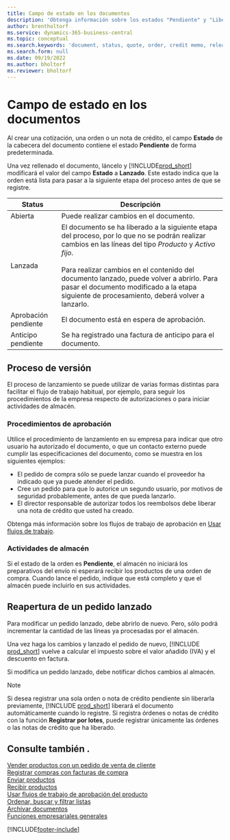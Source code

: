 ```yaml
---
title: Campo de estado en los documentos
description: 'Obtenga información sobre los estados "Pendiente" y "Liberado" en los documentos de cotización, orden o nota de crédito.'
author: brentholtorf
ms.service: dynamics-365-business-central
ms.topic: conceptual
ms.search.keywords: 'document, status, quote, order, credit memo, released, open, pending approval, pending prepayment,'
ms.search.form: null
ms.date: 09/19/2022
ms.author: bholtorf
ms.reviewer: bholtorf
---
```

# <a name="status-field-on-documents"></a>Campo de estado en los documentos

Al crear una cotización, una orden o un nota de crédito, el campo **Estado** de la cabecera del documento contiene el estado **Pendiente** de forma predeterminada.

Una vez rellenado el documento, láncelo y [!INCLUDE[prod_short](includes/prod_short.md)] modificará el valor del campo **Estado** a **Lanzado**. Este estado indica que la orden está lista para pasar a la siguiente etapa del proceso antes de que se registre.

| Status | Descripción |
| ------ | ----------- |
| Abierta   | Puede realizar cambios en el documento. |
| Lanzada | El documento se ha liberado a la siguiente etapa del proceso, por lo que no se podrán realizar cambios en las líneas del tipo *Producto* y *Activo fijo*.<br /><br />Para realizar cambios en el contenido del documento lanzado, puede volver a abrirlo. Para pasar el documento modificado a la etapa siguiente de procesamiento, deberá volver a lanzarlo. |
| Aprobación pendiente   | El documento está en espera de aprobación. |
| Anticipo pendiente | Se ha registrado una factura de anticipo para el documento. |

## <a name="release-process"></a>Proceso de versión

El proceso de lanzamiento se puede utilizar de varias formas distintas para facilitar el flujo de trabajo habitual, por ejemplo, para seguir los procedimientos de la empresa respecto de autorizaciones o para iniciar actividades de almacén.

### <a name="approval-procedures"></a>Procedimientos de aprobación

Utilice el procedimiento de lanzamiento en su empresa para indicar que otro usuario ha autorizado el documento, o que un contacto externo puede cumplir las especificaciones del documento, como se muestra en los siguientes ejemplos:

* El pedido de compra sólo se puede lanzar cuando el proveedor ha indicado que ya puede atender el pedido.
* Cree un pedido para que lo autorice un segundo usuario, por motivos de seguridad probablemente, antes de que pueda lanzarlo.
* El director responsable de autorizar todos los reembolsos debe liberar una nota de crédito que usted ha creado.

Obtenga más información sobre los flujos de trabajo de aprobación en [Usar flujos de trabajo](across-use-workflows.md).

### <a name="warehouse-activities"></a>Actividades de almacén

Si el estado de la orden es **Pendiente**, el almacén no iniciará los preparativos del envío ni esperará recibir los productos de una orden de compra. Cuando lance el pedido, indique que está completo y que el almacén puede incluirlo en sus actividades.

## <a name="reopen-a-released-order"></a>Reapertura de un pedido lanzado

Para modificar un pedido lanzado, debe abrirlo de nuevo. Pero, sólo podrá incrementar la cantidad de las líneas ya procesadas por el almacén.

Una vez haga los cambios y lanzado el pedido de nuevo, [!INCLUDE [prod_short](includes/prod_short.md)] vuelve a calcular el impuesto sobre el valor añadido (IVA) y el descuento en factura.

Si modifica un pedido lanzado, debe notificar dichos cambios al almacén.

> [!NOTE]
> Si desea registrar una sola orden o nota de crédito pendiente sin liberarla previamente, [!INCLUDE [prod_short](includes/prod_short.md)] liberará el documento automáticamente cuando lo registre. Si registra órdenes o notas de crédito con la función **Registrar por lotes**, puede registrar únicamente las órdenes o las notas de crédito que ha liberado.

## <a name="see-also"></a>Consulte también .

[Vender productos con un pedido de venta de cliente](sales-how-sell-products.md)  
[Registrar compras con facturas de compra](purchasing-how-record-purchases.md)  
[Enviar productos](warehouse-how-ship-items.md)  
[Recibir productos](warehouse-how-receive-items.md)  
[Usar flujos de trabajo de aprobación del producto](across-how-use-approval-workflows.md)  
[Ordenar, buscar y filtrar listas](ui-enter-criteria-filters.md)  
[Archivar documentos](across-how-to-archive-documents.md)  
[Funciones empresariales generales](ui-across-business-areas.md)  

[!INCLUDE[footer-include](includes/footer-banner.md)]
